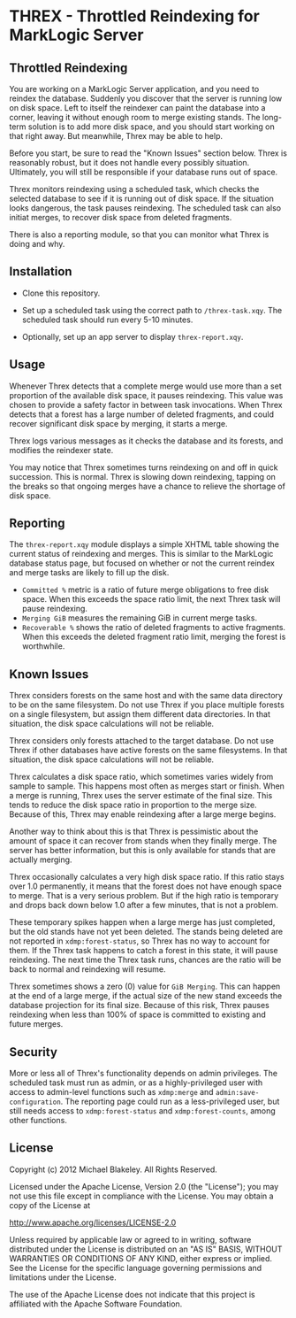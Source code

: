 THREX - Throttled Reindexing for MarkLogic Server
===

Throttled Reindexing
---

You are working on a MarkLogic Server application,
and you need to reindex the database.
Suddenly you discover that the server is running low on disk space.
Left to itself the reindexer can paint the database into a corner,
leaving it without enough room to merge existing stands.
The long-term solution is to add more disk space,
and you should start working on that right away.
But meanwhile, Threx may be able to help.

Before you start, be sure to read the "Known Issues" section below.
Threx is reasonably robust, but it does not handle every possibly situation.
Ultimately, you will still be responsible if your database runs out of space.

Threx monitors reindexing using a scheduled task,
which checks the selected database to see if it is running out of disk space.
If the situation looks dangerous, the task pauses reindexing.
The scheduled task can also initiat merges,
to recover disk space from deleted fragments.

There is also a reporting module, so that you can monitor
what Threx is doing and why.

Installation
---

* Clone this repository.

* Set up a scheduled task using the correct path to `/threx-task.xqy`.
The scheduled task should run every 5-10 minutes.

* Optionally, set up an app server to display `threx-report.xqy`.

Usage
---

Whenever Threx detects that a complete merge would use more than
a set proportion of the available disk space, it pauses reindexing.
This value was chosen to provide a safety factor in between task invocations.
When Threx detects that a forest has a large number of deleted fragments,
and could recover significant disk space by merging,
it starts a merge.

Threx logs various messages as it checks the database and its forests,
and modifies the reindexer state.

You may notice that Threx sometimes turns reindexing on and off
in quick succession. This is normal. Threx is slowing down reindexing,
tapping on the breaks so that ongoing merges have a chance
to relieve the shortage of disk space.

Reporting
---

The `threx-report.xqy` module displays a simple XHTML table
showing the current status of reindexing and merges.
This is similar to the MarkLogic database status page,
but focused on whether or not the current reindex and merge tasks
are likely to fill up the disk.

* `Committed %` metric is a ratio of future merge obligations
to free disk space. When this exceeds the space ratio limit,
the next Threx task will pause reindexing.
* `Merging GiB` measures the remaining GiB in current merge tasks.
* `Recoverable %` shows the ratio of deleted fragments to active fragments.
When this exceeds the deleted fragment ratio limit,
merging the forest is worthwhile.

Known Issues
---

Threx considers forests on the same host and with the same data directory
to be on the same filesystem. Do not use Threx if you place multiple forests
on a single filesystem, but assign them different data directories.
In that situation, the disk space calculations will not be reliable.

Threx considers only forests attached to the target database.
Do not use Threx if other databases have active forests on the same filesystems.
In that situation, the disk space calculations will not be reliable.

Threx calculates a disk space ratio, which sometimes varies widely
from sample to sample. This happens most often as merges start or finish.
When a merge is running, Threx uses the server estimate of the final size.
This tends to reduce the disk space ratio in proportion to the merge size.
Because of this, Threx may enable reindexing after a large merge begins.

Another way to think about this is that Threx is pessimistic
about the amount of space it can recover from stands when they finally merge.
The server has better information, but this is only available
for stands that are actually merging.

Threx occasionally calculates a very high disk space ratio.
If this ratio stays over 1.0 permanently, it means that the forest
does not have enough space to merge. That is a very serious problem.
But if the high ratio is temporary and drops back down below 1.0
after a few minutes, that is not a problem.

These temporary spikes happen when a large merge has just completed,
but the old stands have not yet been deleted.
The stands being deleted are not reported in `xdmp:forest-status`,
so Threx has no way to account for them.
If the Threx task happens to catch a forest in this state,
it will pause reindexing. The next time the Threx task runs,
chances are the ratio will be back to normal and reindexing will resume.

Threx sometimes shows a zero (0) value for `GiB Merging`.
This can happen at the end of a large merge,
if the actual size of the new stand exceeds
the database projection for its final size.
Because of this risk, Threx pauses reindexing when
less than 100% of space is committed to existing and future merges.

Security
---

More or less all of Threx's functionality depends on admin privileges.
The scheduled task must run as admin, or as a highly-privileged user
with access to admin-level functions such as
`xdmp:merge` and `admin:save-configuration`.
The reporting page could run as a less-privileged user,
but still needs access to `xdmp:forest-status` and `xdmp:forest-counts`,
among other functions.

License
---
Copyright (c) 2012 Michael Blakeley. All Rights Reserved.

Licensed under the Apache License, Version 2.0 (the "License");
you may not use this file except in compliance with the License.
You may obtain a copy of the License at

http://www.apache.org/licenses/LICENSE-2.0

Unless required by applicable law or agreed to in writing, software
distributed under the License is distributed on an "AS IS" BASIS,
WITHOUT WARRANTIES OR CONDITIONS OF ANY KIND, either express or implied.
See the License for the specific language governing permissions and
limitations under the License.

The use of the Apache License does not indicate that this project is
affiliated with the Apache Software Foundation.
